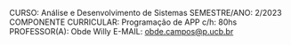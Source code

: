 CURSO: Análise e Desenvolvimento de Sistemas SEMESTRE/ANO: 2/2023
COMPONENTE CURRICULAR: Programação de APP c/h: 80hs
PROFESSOR(A): Obde Willy
E-MAIL: obde.campos@p.ucb.br
